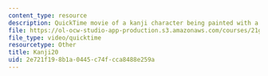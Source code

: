 ```yaml
---
content_type: resource
description: QuickTime movie of a kanji character being painted with a brush.
file: https://ol-ocw-studio-app-production.s3.amazonaws.com/courses/21g-504-japanese-iv-spring-2009/2e721f198b1a0445c74fcca8488e259a_Kanji20.mov
file_type: video/quicktime
resourcetype: Other
title: Kanji20
uid: 2e721f19-8b1a-0445-c74f-cca8488e259a
---
```

